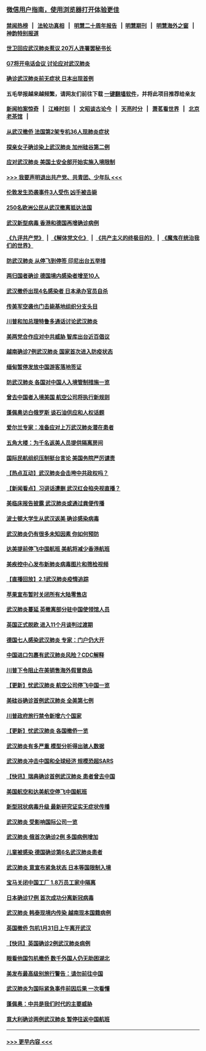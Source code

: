 ### [微信用户指南，使用浏览器打开体验更佳](https://github.com/gfw-breaker/banned-news1/blob/master/indexes/wechat-guide.md?t=0)
#### [禁闻热榜](热点新闻.md?t=0)  &nbsp;&nbsp;|&nbsp;&nbsp; [法轮功真相](https://github.com/gfw-breaker/truth/blob/master/README.md?t=0) &nbsp;&nbsp;|&nbsp;&nbsp; [明慧二十周年报告](https://github.com/gfw-breaker/mh-reports/blob/master/README.md?t=0) &nbsp;&nbsp;|&nbsp;&nbsp;[明慧期刊](https://github.com/gfw-breaker/mh-qikan) &nbsp;&nbsp;|&nbsp;&nbsp; [明慧海外之窗](https://github.com/gfw-breaker/mh-news/blob/master/README.md?t=0) &nbsp;&nbsp;|&nbsp;&nbsp; [神韵特别报道](https://github.com/gfw-breaker/mh-news/blob/master/shenyun.md?t=0)
#### [世卫回应武汉肺炎惹议 20万人连署罢秘书长](../pages/nsc418/n11841664.md?t=02040133) 
#### [G7将开电话会议 讨论应对武汉肺炎](../pages/nsc418/n11841658.md?t=02040133) 
#### [确诊武汉肺炎前无症状 日本出现首例](../pages/nsc418/n11841567.md?t=02040133) 
#### 五毛举报越来越频繁，请网友们前往下载 [一键翻墙软件](https://github.com/gfw-breaker/ssr-accounts)，并将此项目推荐给亲友
#### [新闻拍案惊奇](https://github.com/gfw-breaker/banned-news1/blob/master/pages/link4.md) &nbsp;&nbsp;|&nbsp;&nbsp; [江峰时刻](https://github.com/gfw-breaker/banned-news1/blob/master/pages/link4.md) &nbsp;&nbsp;|&nbsp;&nbsp; [文昭谈古论今](https://github.com/gfw-breaker/banned-news1/blob/master/pages/link4.md) &nbsp;&nbsp;|&nbsp;&nbsp; [天亮时分](https://github.com/gfw-breaker/banned-news1/blob/master/pages/link4.md) &nbsp;&nbsp;|&nbsp;&nbsp; [萧茗看世界](https://github.com/gfw-breaker/banned-news1/blob/master/pages/link4.md) &nbsp;&nbsp;|&nbsp;&nbsp; [北京老茶馆](https://github.com/gfw-breaker/banned-news1/blob/master/pages/link4.md) &nbsp;&nbsp;|&nbsp;&nbsp; 
#### [从武汉撤侨 法国第2架专机36人现肺炎症状](../pages/nsc418/n11841382.md?t=02040133) 
#### [探亲女子确诊染上武汉肺炎 加州硅谷第二例](../pages/nsc418/n11839784.md?t=02040133) 
#### [应对武汉肺炎 美国土安全部开始实施入境限制](../pages/nsc418/n11839729.md?t=02040133) 
#### [>>> 我要声明退出共产党、共青团、少年队 <<<](https://github.com/begood0513/goodnews/blob/master/quit/letter.md) 
#### [伦敦发生恐袭事件3人受伤 凶手被击毙](../pages/nsc418/n11839442.md?t=02040133) 
#### [250名欧洲公民从武汉撤离抵达法国](../pages/nsc418/n11839438.md?t=02040133) 
#### [武汉新型病毒 香港和德国再增确诊病例](../pages/nsc418/n11839381.md?t=02040133) 
#### [《九评共产党》](https://github.com/begood0513/9ping.md/blob/master/README.md) &nbsp;|&nbsp; [《解体党文化》](../../../../jtdwh.md/blob/master/README.md)  &nbsp;|&nbsp; [《共产主义的终极目的》](../../../../gczydzjmd.md/blob/master/README.md) &nbsp;|&nbsp; [《魔鬼在统治我们的世界》](../../../../mgztzwmdsj.md/blob/master/README.md) 
#### [防武汉肺炎 从停飞到停签 印尼出台五举措](../pages/nsc418/n11839282.md?t=02040133) 
#### [两归国者确诊 德国境内感染者增至10人](../pages/nsc418/n11839164.md?t=02040133) 
#### [武汉撤侨出现4名感染者 日本承办官员自杀](../pages/nsc418/n11839044.md?t=02040133) 
#### [传美军空袭也门击毙基地组织分支头目](../pages/nsc418/n11839210.md?t=02040133) 
#### [川普和加总理特鲁多通话讨论武汉肺炎](../pages/nsc418/n11839128.md?t=02040133) 
#### [美两党合作应对中共威胁 智库出台近百倡议](../pages/nsc418/n11838437.md?t=02040133) 
#### [越南确诊7例武汉肺炎 国家首次进入防疫状态](../pages/nsc418/n11838860.md?t=02040133) 
#### [缅甸暂停发放中国游客落地签证](../pages/nsc418/n11838730.md?t=02040133) 
#### [防武汉肺炎 各国对中国人入境管制措施一览](../pages/nsc418/n11838726.md?t=02040133) 
#### [曾去中国者入境美国 航空公司将执行新规则](../pages/nsc418/n11838375.md?t=02040133) 
#### [蓬佩奥访白俄罗斯 谈石油供应和人权话题](../pages/nsc418/n11838242.md?t=02040133) 
#### [爱尔兰专家：准备应对上万武汉肺炎潜在患者](../pages/nsc418/n11837978.md?t=02040133) 
#### [五角大楼：为千名返美人员提供隔离房间](../pages/nsc418/n11837831.md?t=02040133) 
#### [国际民航组织压制挺台言论 美国务院严厉谴责](../pages/nsc418/n11837791.md?t=02040133) 
#### [【热点互动】武汉肺炎会击垮中共政权吗？](../pages/nsc418/n11837779.md?t=02040133) 
#### [【新闻看点】习讲话遭删 武汉红会掐央视直播？](../pages/nsc418/n11837573.md?t=02040133) 
#### [美临床报告披露 武汉肺炎或通过粪便传播](../pages/nsc418/n11837626.md?t=02040133) 
#### [波士顿大学生从武汉返美 确诊感染病毒](../pages/nsc418/n11837580.md?t=02040133) 
#### [武汉肺炎仍有很多未知因素 你如何预防](../pages/nsc418/n11837666.md?t=02040133) 
#### [达美提前停飞中国航班 美航将减少香港航班](../pages/nsc418/n11837649.md?t=02040133) 
#### [美疾控中心发布新肺炎病毒图片和筛检视频](../pages/nsc418/n11837491.md?t=02040133) 
#### [【直播回放】2.1武汉肺炎疫情追踪](../pages/nsc418/n11837232.md?t=02040133) 
#### [苹果宣布暂时关闭所有大陆零售店](../pages/nsc418/n11837097.md?t=02040133) 
#### [武汉肺炎蔓延 英撤离部分驻中国使领馆人员](../pages/nsc418/n11837061.md?t=02040133) 
#### [英国正式脱欧 进入11个月谈判过渡期](../pages/nsc418/n11836911.md?t=02040133) 
#### [德国七人感染武汉肺炎 专家：门户仍大开](../pages/nsc418/n11836344.md?t=02040133) 
#### [中国进口包裹有武汉肺炎风险？CDC解释](../pages/nsc418/n11836321.md?t=02040133) 
#### [川普下令阻止在美销售海外假冒商品](../pages/nsc418/n11836261.md?t=02040133) 
#### [【更新】忧武汉肺炎 航空公司停飞中国一览](../pages/nsc418/n11835931.md?t=02040133) 
#### [美硅谷确诊首例武汉肺炎 全美第七例](../pages/nsc418/n11836093.md?t=02040133) 
#### [川普政府旅行禁令新增六个国家](../pages/nsc418/n11836083.md?t=02040133) 
#### [【更新】忧武汉肺炎 各国撤侨一览](../pages/nsc418/n11835673.md?t=02040133) 
#### [武汉肺炎有多严重 模型分析得出骇人数据](../pages/nsc418/n11835829.md?t=02040133) 
#### [武汉肺炎冲击中国和全球经济 规模恐超SARS](../pages/nsc418/n11835652.md?t=02040133) 
#### [【快讯】瑞典确诊首例武汉肺炎 患者曾去中国](../pages/nsc418/n11835675.md?t=02040133) 
#### [美国航空和达美航空停飞中国航班](../pages/nsc418/n11835567.md?t=02040133) 
#### [新型冠状病毒升级 最新研究证实无症状传播](../pages/nsc418/n11835589.md?t=02040133) 
#### [武汉肺炎 受影响国际公司一览](../pages/nsc418/n11835538.md?t=02040133) 
#### [武汉肺炎 俄首次确诊2例 多国病例增加](../pages/nsc418/n11835295.md?t=02040133) 
#### [儿童被感染 德国确诊第6名武汉肺炎患者](../pages/nsc418/n11835338.md?t=02040133) 
#### [武汉肺炎 意宣布紧急状态 日本等国限制入境](../pages/nsc418/n11835062.md?t=02040133) 
#### [宝马关闭中国工厂 1.8万员工家中隔离](../pages/nsc418/n11835128.md?t=02040133) 
#### [日本确诊17例 首次成功分离新冠病毒](../pages/nsc418/n11834975.md?t=02040133) 
#### [武汉肺炎 韩泰现境内传染 越南现本国籍病例](../pages/nsc418/n11834857.md?t=02040133) 
#### [英国撤侨 包机1月31日上午离开武汉](../pages/nsc418/n11834808.md?t=02040133) 
#### [【快讯】英国确诊2例武汉肺炎病例](../pages/nsc418/n11834824.md?t=02040133) 
#### [眼看他国包机撤侨 数千外国人仍无助困湖北](../pages/nsc418/n11834010.md?t=02040133) 
#### [美发布最高级别旅行警告：请勿前往中国](../pages/nsc418/n11834038.md?t=02040133) 
#### [武汉肺炎为国际紧急事件前因后果 一次看懂](../pages/nsc418/n11833893.md?t=02040133) 
#### [蓬佩奥：中共是我们时代的主要威胁](../pages/nsc418/n11833434.md?t=02040133) 
#### [意大利确诊两例武汉肺炎 暂停往返中国航班](../pages/nsc418/n11833483.md?t=02040133) 

----
#### [ >>> 更早内容 <<< ](../indexes/nsc418-earlier.md)
